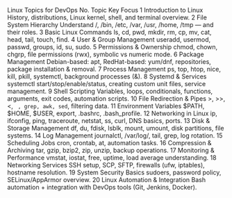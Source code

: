 Linux Topics for DevOps
No.	Topic	Key Focus
1	Introduction to Linux	History, distributions, Linux kernel, shell, and terminal overview.
2	File System Hierarchy	Understand /, /bin, /etc, /var, /usr, /home, /tmp — and their roles.
3	Basic Linux Commands	ls, cd, pwd, mkdir, rm, cp, mv, cat, head, tail, touch, find.
4	User & Group Management	useradd, usermod, passwd, groups, id, su, sudo.
5	Permissions & Ownership	chmod, chown, chgrp, file permissions (rwx), symbolic vs numeric mode.
6	Package Management	Debian-based: apt, RedHat-based: yum/dnf, repositories, package installation & removal.
7	Process Management	ps, top, htop, nice, kill, pkill, systemctl, background processes (&).
8	Systemd & Services	systemctl start/stop/enable/status, creating custom unit files, service management.
9	Shell Scripting	Variables, loops, conditionals, functions, arguments, exit codes, automation scripts.
10	File Redirection & Pipes	>, >>, <, `	, grep, awk, sed`, filtering data.
11	Environment Variables	$PATH, $HOME, $USER, export, .bashrc, .bash_profile.
12	Networking in Linux	ip, ifconfig, ping, traceroute, netstat, ss, curl, DNS basics, ports.
13	Disk & Storage Management	df, du, fdisk, lsblk, mount, umount, disk partitions, file systems.
14	Log Management	journalctl, /var/log/, tail, grep, log rotation.
15	Scheduling Jobs	cron, crontab, at, automation tasks.
16	Compression & Archiving	tar, gzip, bzip2, zip, unzip, backup operations.
17	Monitoring & Performance	vmstat, iostat, free, uptime, load average understanding.
18	Networking Services	SSH setup, SCP, SFTP, firewalls (ufw, iptables), hostname resolution.
19	System Security Basics	sudoers, password policy, SELinux/AppArmor overview.
20	Linux Automation & Integration	Bash automation + integration with DevOps tools (Git, Jenkins, Docker).
